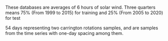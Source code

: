 These databases are averages of 6 hours of solar wind.
Three quarters means 75% (From 1999 to 2015) for training and 25% (From 2005 to 2020) for test

54 days representing two carrington rotations samples, and are samples from the time series with one-day spacing among them.
